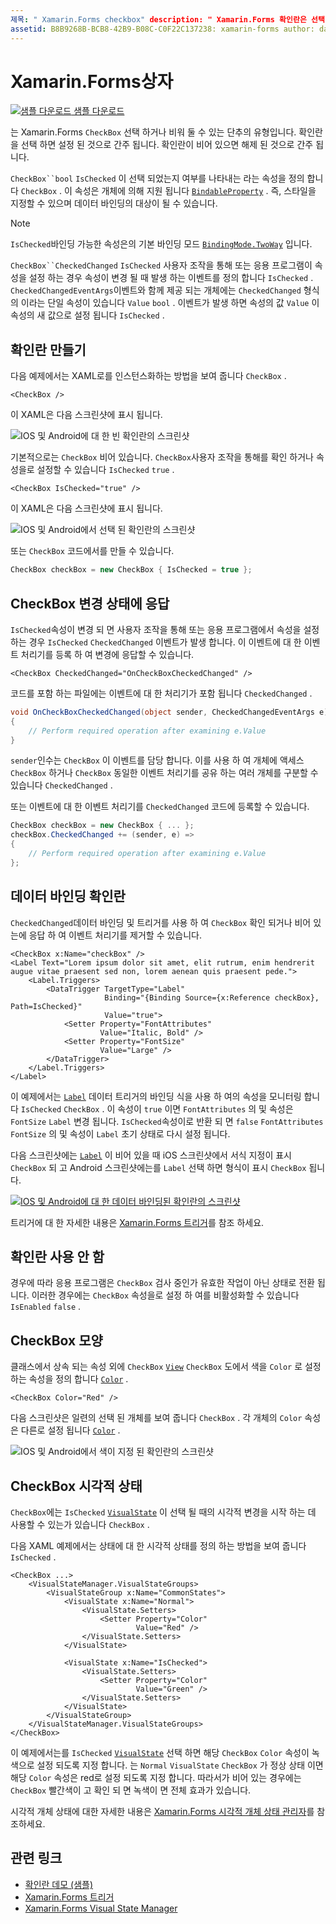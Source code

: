 ```yaml
---
제목: " Xamarin.Forms checkbox" description: " Xamarin.Forms 확인란은 선택 하거나 비워 둘 수 있는 단추의 유형입니다. 확인란을 선택 하면 설정 된 것으로 간주 됩니다. 확인란이 비어 있으면 해제 된 것으로 간주 됩니다. "
assetid: B8B9268B-BCB8-42B9-B08C-C0F22C137238: xamarin-forms author: davidbritch: dabritch:: 06/11/2019-loc: [ Xamarin.Forms ,]입니다. Xamarin.Essentials
---
```


# <a name="xamarinforms-checkbox"></a>Xamarin.Forms상자

[![샘플 다운로드](~/media/shared/download.png) 샘플 다운로드](https://docs.microsoft.com/samples/xamarin/xamarin-forms-samples/userinterface-checkboxdemos/)

는 Xamarin.Forms `CheckBox` 선택 하거나 비워 둘 수 있는 단추의 유형입니다. 확인란을 선택 하면 설정 된 것으로 간주 됩니다. 확인란이 비어 있으면 해제 된 것으로 간주 됩니다.

`CheckBox``bool` `IsChecked` 이 선택 되었는지 여부를 나타내는 라는 속성을 정의 합니다 `CheckBox` . 이 속성은 개체에 의해 지원 됩니다 [`BindableProperty`](xref:Xamarin.Forms.BindableProperty) . 즉, 스타일을 지정할 수 있으며 데이터 바인딩의 대상이 될 수 있습니다.

> [!NOTE]
> `IsChecked`바인딩 가능한 속성은의 기본 바인딩 모드 [`BindingMode.TwoWay`](xref:Xamarin.Forms.BindingMode.TwoWay) 입니다.

`CheckBox``CheckedChanged` `IsChecked` 사용자 조작을 통해 또는 응용 프로그램이 속성을 설정 하는 경우 속성이 변경 될 때 발생 하는 이벤트를 정의 합니다 `IsChecked` . `CheckedChangedEventArgs`이벤트와 함께 제공 되는 개체에는 `CheckedChanged` 형식의 이라는 단일 속성이 있습니다 `Value` `bool` . 이벤트가 발생 하면 속성의 값 `Value` 이 속성의 새 값으로 설정 됩니다 `IsChecked` .

## <a name="create-a-checkbox"></a>확인란 만들기

다음 예제에서는 XAML로를 인스턴스화하는 방법을 보여 줍니다 `CheckBox` .

```xaml
<CheckBox />
```

이 XAML은 다음 스크린샷에 표시 됩니다.

![IOS 및 Android에 대 한 빈 확인란의 스크린샷](checkbox-images/checkbox-empty.png "빈 확인란")

기본적으로는 `CheckBox` 비어 있습니다. `CheckBox`사용자 조작을 통해를 확인 하거나 속성을로 설정할 수 있습니다 `IsChecked` `true` .

```xaml
<CheckBox IsChecked="true" />
```

이 XAML은 다음 스크린샷에 표시 됩니다.

![IOS 및 Android에서 선택 된 확인란의 스크린샷](checkbox-images/checkbox-checked.png "선택 됨 확인란")

또는 `CheckBox` 코드에서를 만들 수 있습니다.

```csharp
CheckBox checkBox = new CheckBox { IsChecked = true };
```

## <a name="respond-to-a-checkbox-changing-state"></a>CheckBox 변경 상태에 응답

`IsChecked`속성이 변경 되 면 사용자 조작을 통해 또는 응용 프로그램에서 속성을 설정 하는 경우 `IsChecked` `CheckedChanged` 이벤트가 발생 합니다. 이 이벤트에 대 한 이벤트 처리기를 등록 하 여 변경에 응답할 수 있습니다.

```xaml
<CheckBox CheckedChanged="OnCheckBoxCheckedChanged" />
```

코드를 포함 하는 파일에는 이벤트에 대 한 처리기가 포함 됩니다 `CheckedChanged` .

```csharp
void OnCheckBoxCheckedChanged(object sender, CheckedChangedEventArgs e)
{
    // Perform required operation after examining e.Value
}
```

`sender`인수는 `CheckBox` 이 이벤트를 담당 합니다. 이를 사용 하 여 개체에 액세스 `CheckBox` 하거나 `CheckBox` 동일한 이벤트 처리기를 공유 하는 여러 개체를 구분할 수 있습니다 `CheckedChanged` .

또는 이벤트에 대 한 이벤트 처리기를 `CheckedChanged` 코드에 등록할 수 있습니다.

```csharp
CheckBox checkBox = new CheckBox { ... };
checkBox.CheckedChanged += (sender, e) =>
{
    // Perform required operation after examining e.Value
};
```

## <a name="data-bind-a-checkbox"></a>데이터 바인딩 확인란

`CheckedChanged`데이터 바인딩 및 트리거를 사용 하 여 `CheckBox` 확인 되거나 비어 있는에 응답 하 여 이벤트 처리기를 제거할 수 있습니다.

```xaml
<CheckBox x:Name="checkBox" />
<Label Text="Lorem ipsum dolor sit amet, elit rutrum, enim hendrerit augue vitae praesent sed non, lorem aenean quis praesent pede.">
    <Label.Triggers>
        <DataTrigger TargetType="Label"
                     Binding="{Binding Source={x:Reference checkBox}, Path=IsChecked}"
                     Value="true">
            <Setter Property="FontAttributes"
                    Value="Italic, Bold" />
            <Setter Property="FontSize"
                    Value="Large" />
        </DataTrigger>
    </Label.Triggers>
</Label>
```

이 예제에서는 [`Label`](xref:Xamarin.Forms.Label) 데이터 트리거의 바인딩 식을 사용 하 여의 속성을 모니터링 합니다 `IsChecked` `CheckBox` . 이 속성이 `true` 이면 `FontAttributes` 의 및 속성은 `FontSize` `Label` 변경 됩니다. `IsChecked`속성이로 반환 되 면 `false` `FontAttributes` `FontSize` 의 및 속성이 `Label` 초기 상태로 다시 설정 됩니다.

다음 스크린샷에는 [`Label`](xref:Xamarin.Forms.Label) 이 비어 있을 때 iOS 스크린샷에서 서식 지정이 표시 `CheckBox` 되 고 Android 스크린샷에는를 `Label` 선택 하면 형식이 표시 `CheckBox` 됩니다.

[![IOS 및 Android에 대 한 데이터 바인딩된 확인란의 스크린샷](checkbox-images/checkbox-databinding.png "데이터 바인딩 확인란")](checkbox-images/checkbox-databinding-large.png#lightbox "데이터 바인딩 확인란")

트리거에 대 한 자세한 내용은 [ Xamarin.Forms 트리거](~/xamarin-forms/app-fundamentals/triggers.md)를 참조 하세요.

## <a name="disable-a-checkbox"></a>확인란 사용 안 함

경우에 따라 응용 프로그램은 `CheckBox` 검사 중인가 유효한 작업이 아닌 상태로 전환 됩니다. 이러한 경우에는 `CheckBox` 속성을로 설정 하 여를 비활성화할 수 있습니다 `IsEnabled` `false` .

## <a name="checkbox-appearance"></a>CheckBox 모양

클래스에서 상속 되는 속성 외에 `CheckBox` [`View`](xref:Xamarin.Forms.View) `CheckBox` 도에서 색을 `Color` 로 설정 하는 속성을 정의 합니다 [`Color`](xref:Xamarin.Forms.Color) .

```xaml
<CheckBox Color="Red" />
```

다음 스크린샷은 일련의 선택 된 개체를 보여 줍니다 `CheckBox` . 각 개체의 `Color` 속성은 다른로 설정 됩니다 [`Color`](xref:Xamarin.Forms.Color) .

![IOS 및 Android에서 색이 지정 된 확인란의 스크린샷](checkbox-images/checkbox-colors.png "색이 지정 된 확인란")

## <a name="checkbox-visual-states"></a>CheckBox 시각적 상태

`CheckBox`에는 `IsChecked` [`VisualState`](xref:Xamarin.Forms.VisualState) 이 선택 될 때의 시각적 변경을 시작 하는 데 사용할 수 있는가 있습니다 `CheckBox` .

다음 XAML 예제에서는 상태에 대 한 시각적 상태를 정의 하는 방법을 보여 줍니다 `IsChecked` .

```xaml
<CheckBox ...>
    <VisualStateManager.VisualStateGroups>
        <VisualStateGroup x:Name="CommonStates">
            <VisualState x:Name="Normal">
                <VisualState.Setters>
                    <Setter Property="Color"
                            Value="Red" />
                </VisualState.Setters>
            </VisualState>

            <VisualState x:Name="IsChecked">
                <VisualState.Setters>
                    <Setter Property="Color"
                            Value="Green" />
                </VisualState.Setters>
            </VisualState>
        </VisualStateGroup>
    </VisualStateManager.VisualStateGroups>
</CheckBox>
```

이 예제에서는를 `IsChecked` [`VisualState`](xref:Xamarin.Forms.VisualState) 선택 하면 해당 `CheckBox` `Color` 속성이 녹색으로 설정 되도록 지정 합니다. 는 `Normal` `VisualState` `CheckBox` 가 정상 상태 이면 해당 `Color` 속성은 red로 설정 되도록 지정 합니다. 따라서가 비어 있는 경우에는 `CheckBox` 빨간색이 고 확인 되 면 녹색이 면 전체 효과가 있습니다.

시각적 개체 상태에 대한 자세한 내용은 [Xamarin.Forms 시각적 개체 상태 관리자](~/xamarin-forms/user-interface/visual-state-manager.md)를 참조하세요.

## <a name="related-links"></a>관련 링크

- [확인란 데모 (샘플)](https://docs.microsoft.com/samples/xamarin/xamarin-forms-samples/userinterface-checkboxdemos/)
- [Xamarin.Forms 트리거](~/xamarin-forms/app-fundamentals/triggers.md)
- [Xamarin.Forms Visual State Manager](~/xamarin-forms/user-interface/visual-state-manager.md)
